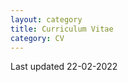 ```yaml
---
layout: category
title: Curriculum Vitae
category: CV
---
```

Last updated 22-02-2022

<object data="{{ site.url }}{{ site.baseurl }}/assets/public_images/cv.pdf" width="800" height="800" type="application/pdf"></object>
